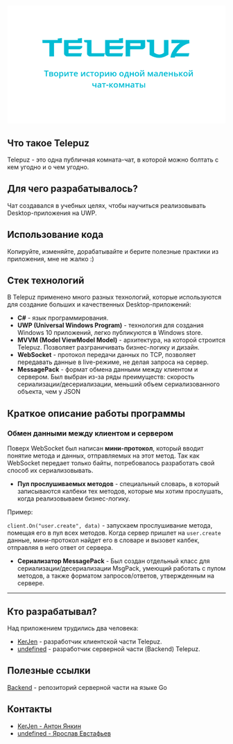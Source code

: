 ![Telepuz](Header.png)

## Что такое Telepuz
Telepuz - это одна публичная комната-чат, в которой можно болтать с кем угодно и о чем угодно.

## Для чего разрабатывалось? 
Чат создавался в учебных целях, чтобы научиться реализовывать Desktop-приложения на UWP.

## Использование кода
Копируйте, изменяйте, дорабатывайте и берите полезные практики из приложения, мне не жалко :)

## Стек технологий
В Telepuz применено много разных технологий, которые используются для создание больших и качественных Desktop-приложений:
* **C#** - язык программирования.
* **UWP (Universal Windows Program)** - технология для создания Windows 10 приложений, легко публикуются в Windows store.
* **MVVM (Model ViewModel Model)** - архитектура, на которой строится Telepuz. Позволяет разграничивать бизнес-логику и дизайн.
* **WebSocket** - протокол передачи данных по TCP, позволяет передавать данные в live-режиме, не делая запроса на сервер.
* **MessagePack** - формат обмена данными между клиентом и сервером. Был выбран из-за ряды преимуществ: скорость сериализации/десериализации, меньший объем сериализованного объекта, чем у JSON

## Краткое описание работы программы
### Обмен данными между клиентом и сервером
Поверх WebSocket был написан **мини-протокол**, который вводит понятие метода и данных, отправляемых на этот метод. Так как WebSocket передает только байты, потребовалось разработать свой способ их сериализовывать.

* **Пул прослушиваемых методов** - специальный словарь, в который записываются калбеки тех методов, которые мы хотим прослушать, когда реализовываем бизнес-логику.

Пример:

 `client.On("user.create", data)` - запускаем прослушивание метода, помещая его в пул всех методов. Когда сервер пришлет на `user.create` данные, мини-протокол найдет его в словаре и вызовет калбек, отправляя в него ответ от сервера.

 * **Сериализатор MessagePack** - Был создан отдельный класс для сериализации/десериализации MsgPack, умеющий работать с пулом методов, а также форматом запросов/ответов, утвержденным на сервере.

---

## Кто разрабатывал?

Над приложением трудились два человека:

* [KerJen](https://github.com/KerJen) - разработчик клиентской части Telepuz.
* [undefined](https://github.com/undefined7887) - разработчик серверной части (Backend) Telepuz.

## Полезные ссылки
[Backend](https://github.com/undefined7887/telepuz-backend) - репозиторий серверной части на языке Go

## Контакты
* [KerJen - Антон Янкин](https://vk.com/kerjen)
* [undefined - Ярослав Евстафьев](https://vk.com/undefined7887)
